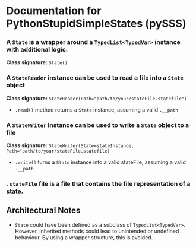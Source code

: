 
# Documentation for PythonStupidSimpleStates (pySSS)

### A `State` is a wrapper around a `TypedList<TypedVar>` instance with additional logic.
<b>Class signature:</b> `State()`


###  A `StateReader` instance can be used to read a file into a `State` object
<b>Class signature:</b> `StateReader(Path="path/to/your/stateFile.statefile")`

- `.read()` method returns a `State` instance, assuming a valid `.__path`

###  A `StateWriter` instance can be used to write a `State` object to a file
<b>Class signature:</b> `StateWriter(State=stateInstance, Path="path/to/your/stateFile.statefile)`

- `.write()` turns a `State` instance into a valid stateFile, assuming a valid `.__path`

### `.stateFile` file is a file that contains the file representation of a state.

## Architectural Notes
- `State` could have been defined as a subclass of `TypedList<TypedVar>`. 
However, inherited methods could lead to unintended or undefined behaviour. 
By using a wrapper structure, this is avoided.
